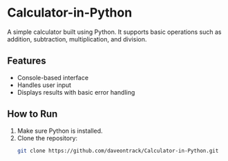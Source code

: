# Calculator-in-Python

A simple calculator built using Python.
 It supports basic operations such as addition, subtraction, multiplication, and division.

## Features
- Console-based interface
- Handles user input
- Displays results with basic error handling

## How to Run
1. Make sure Python is installed.
2. Clone the repository:
   ```bash
   git clone https://github.com/daveontrack/Calculator-in-Python.git 
```
